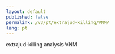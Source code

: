 ```yaml
---
layout: default
published: false
permalink: /v3/pt/extrajud-killing/VNM/
lang: pt
---
```


extrajud-killing analysis VNM
